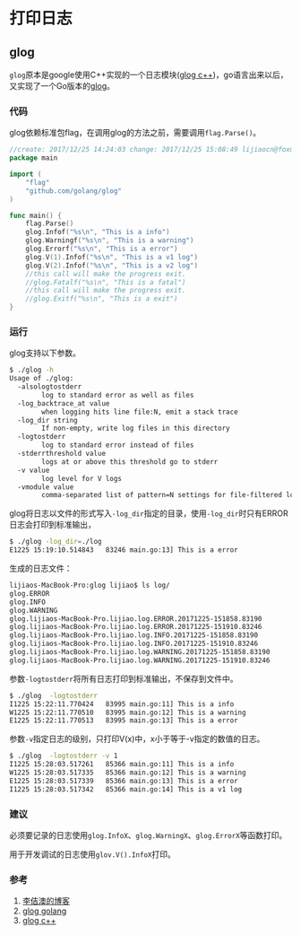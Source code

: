 <!-- toc -->
# 打印日志

## glog

`glog`原本是google使用C++实现的一个日志模块([glog c++][2])，go语言出来以后，又实现了一个Go版本的[glog][1]。

### 代码

glog依赖标准包flag，在调用glog的方法之前，需要调用`flag.Parse()`。

```go
//create: 2017/12/25 14:24:03 change: 2017/12/25 15:08:49 lijiaocn@foxmail.com
package main

import (
	"flag"
	"github.com/golang/glog"
)

func main() {
	flag.Parse()
	glog.Infof("%s\n", "This is a info")
	glog.Warningf("%s\n", "This is a warning")
	glog.Errorf("%s\n", "This is a error")
	glog.V(1).Infof("%s\n", "This is a v1 log")
	glog.V(2).Infof("%s\n", "This is a v2 log")
	//this call will make the progress exit.
	//glog.Fatalf("%s\n", "This is a fatal")
	//this call will make the progress exit.
	//glog.Exitf("%s\n", "This is a exit")
}
```

### 运行

glog支持以下参数。

```bash
$ ./glog -h
Usage of ./glog:
  -alsologtostderr
        log to standard error as well as files
  -log_backtrace_at value
        when logging hits line file:N, emit a stack trace
  -log_dir string
        If non-empty, write log files in this directory
  -logtostderr
        log to standard error instead of files
  -stderrthreshold value
        logs at or above this threshold go to stderr
  -v value
        log level for V logs
  -vmodule value
        comma-separated list of pattern=N settings for file-filtered logging
```

glog将日志以文件的形式写入`-log_dir`指定的目录，使用`-log_dir`时只有ERROR日志会打印到标准输出，

```bash
$ ./glog -log_dir=./log
E1225 15:19:10.514843   83246 main.go:13] This is a error
```

生成的日志文件：

```bash
lijiaos-MacBook-Pro:glog lijiao$ ls log/
glog.ERROR
glog.INFO
glog.WARNING
glog.lijiaos-MacBook-Pro.lijiao.log.ERROR.20171225-151858.83190
glog.lijiaos-MacBook-Pro.lijiao.log.ERROR.20171225-151910.83246
glog.lijiaos-MacBook-Pro.lijiao.log.INFO.20171225-151858.83190
glog.lijiaos-MacBook-Pro.lijiao.log.INFO.20171225-151910.83246
glog.lijiaos-MacBook-Pro.lijiao.log.WARNING.20171225-151858.83190
glog.lijiaos-MacBook-Pro.lijiao.log.WARNING.20171225-151910.83246
```

参数`-logtostderr`将所有日志打印到标准输出，不保存到文件中。

```bash
$ ./glog  -logtostderr
I1225 15:22:11.770424   83995 main.go:11] This is a info
W1225 15:22:11.770510   83995 main.go:12] This is a warning
E1225 15:22:11.770513   83995 main.go:13] This is a error
```

参数`-v`指定日志的级别，只打印V(x)中，x小于等于-v指定的数值的日志。

```bash
$ ./glog  -logtostderr -v 1
I1225 15:28:03.517261   85366 main.go:11] This is a info
W1225 15:28:03.517335   85366 main.go:12] This is a warning
E1225 15:28:03.517339   85366 main.go:13] This is a error
I1225 15:28:03.517342   85366 main.go:14] This is a v1 log
```

### 建议

必须要记录的日志使用`glog.InfoX`、`glog.WarningX`、`glog.ErrorX`等函数打印。

用于开发调试的日志使用`glov.V().InfoX`打印。

### 参考

1. [李佶澳的博客][3]
2. [glog golang][1]
3. [glog c++][2]

[1]: https://github.com/golang/glog  "glog golang" 
[2]: https://github.com/google/glog "glog c++"
[3]: https://www.lijiaocn.com "李佶澳的博客"
